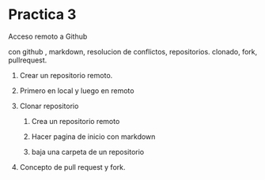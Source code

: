 # Practica 3

Acceso remoto a Github

con github , markdown, resolucion de conflictos, repositorios. clonado, fork, pullrequest.
1. Crear un repositorio remoto.
  1. Primero en local y luego en remoto

2. Clonar repositorio
    1. Crea un repositorio remoto

    2. Hacer pagina de inicio con markdown

    3. baja una carpeta de un repositorio



3. Concepto de pull request y fork.
